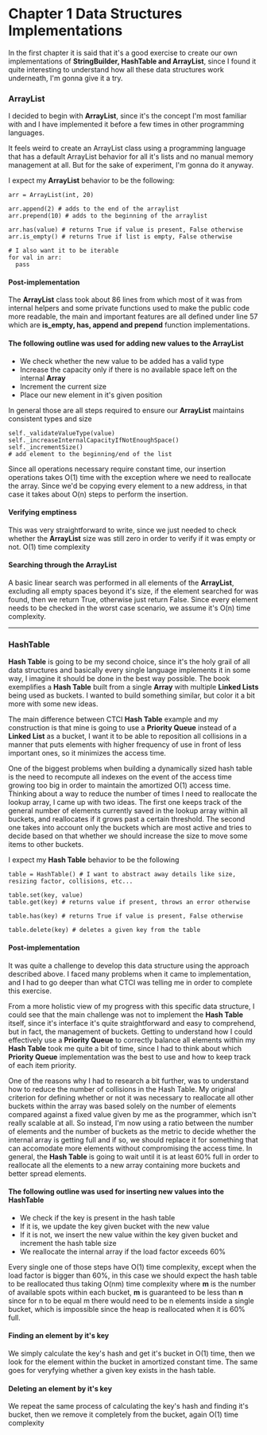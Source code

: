 # Chapter 1 Data Structures Implementations

In the first chapter it is said that it's a good exercise to create our own implementations of **StringBuilder,
HashTable and ArrayList**, since I found it quite interesting to understand how all these data structures work underneath,
I'm gonna give it a try.

### ArrayList

I decided to begin with **ArrayList**, since it's the concept I'm most familiar with and I have implemented it before a few times in other programming languages.

It feels weird to create an ArrayList class using a programming language
that has a default ArrayList behavior for all it's lists and no manual memory management at all. But for the sake of experiment, I'm gonna do it anyway.

I expect my **ArrayList** behavior to be the following:

```
arr = ArrayList(int, 20)

arr.append(2) # adds to the end of the arraylist
arr.prepend(10) # adds to the beginning of the arraylist

arr.has(value) # returns True if value is present, False otherwise
arr.is_empty() # returns True if list is empty, False otherwise

# I also want it to be iterable
for val in arr:
  pass

```

#### Post-implementation

The **ArrayList** class took about 86 lines from which most of it was from internal helpers and some private functions used to make the public code more readable, the main and important features are all defined under line 57 which are **is_empty, has, append and prepend** function implementations.

#### The following outline was used for adding new values to the ArrayList

- We check whether the new value to be added has a valid type
- Increase the capacity only if there is no available space left on the internal **Array**
- Increment the current size
- Place our new element in it's given position

In general those are all steps required to ensure our **ArrayList** maintains consistent types and size

```
self._validateValueType(value)
self._increaseInternalCapacityIfNotEnoughSpace()
self._incrementSize()
# add element to the beginning/end of the list
```

Since all operations necessary require constant time, our insertion operations takes O(1) time with the exception where we need to reallocate the array. Since we'd be copying every element to a new address, in that case it takes about O(n) steps to perform the insertion.

#### Verifying emptiness

This was very straightforward to write, since we just needed to check whether the **ArrayList** size was still zero in order to verify if it was empty or not. O(1) time complexity

#### Searching through the ArrayList

A basic linear search was performed in all elements of the **ArrayList**, excluding all empty spaces beyond it's size, if the element searched for was found, then we return True, otherwise just return False. Since every element needs to be checked in the worst case scenario, we assume it's O(n) time complexity.

---

### HashTable

**Hash Table** is going to be my second choice, since it's the holy grail of all data structures and basically every single language implements it in some way, I imagine it should be done in the best way possible. The book exemplifies a **Hash Table** built from a single **Array** with multiple **Linked Lists** being used as buckets. I wanted to build something similar, but color it a bit more with some new ideas.

The main difference between CTCI **Hash Table** example and my construction is that mine is going to use a **Priority Queue** instead of a **Linked List** as a bucket, I want it to be able to reposition all collisions in a manner that puts elements with higher frequency of use in front of less important ones, so it minimizes the access time.

One of the biggest problems when building a dynamically sized hash table is the need to recompute all indexes on the event of the access time growing too big in order to maintain the amortized O(1) access time. Thinking about a way to reduce the number of times I need to reallocate the lookup array, I came up with two ideas. The first one keeps track of the general number of elements currently saved in the lookup array within all buckets, and reallocates if it grows past a certain threshold. The second one takes into account only the buckets which are most active and tries to decide based on that whether we should increase the size to move some items to other buckets.

I expect my **Hash Table** behavior to be the following

```
table = HashTable() # I want to abstract away details like size, resizing factor, collisions, etc...

table.set(key, value)
table.get(key) # returns value if present, throws an error otherwise

table.has(key) # returns True if value is present, False otherwise

table.delete(key) # deletes a given key from the table
```

#### Post-implementation

It was quite a challenge to develop this data structure using the approach described above. I faced many problems when it came to implementation, and I had to go deeper than what CTCI was telling me in order to complete this exercise.

From a more holistic view of my progress with this specific data structure, I could see that the main challenge was not to implement the **Hash Table** itself, since it's interface it's quite straightforward and easy to comprehend, but in fact, the management of buckets. Getting to understand how I could effectively use a **Priority Queue** to correctly balance all elements within my **Hash Table** took me quite a bit of time, since I had to think about which **Priority Queue** implementation was the best to use and how to keep track of each item priority.

One of the reasons why I had to research a bit further, was to understand how to reduce the number of collisions in the Hash Table. My original criterion for defining whether or not it was necessary to reallocate all other buckets within the array was based solely on the number of elements compared against a fixed value given by me as the programmer, which isn't really scalable at all. So instead, I'm now using a ratio between the number of elements and the number of buckets as the metric to decide whether the internal array is getting full and if so, we should replace it for something that can accomodate more elements without compromising the access time. In general, the **Hash Table** is going to wait until it is at least 60% full in order to reallocate all the elements to a new array containing more buckets and better spread elements.

#### The following outline was used for inserting new values into the HashTable

- We check if the key is present in the hash table
- If it is, we update the key given bucket with the new value
- If it is not, we insert the new value within the key given bucket and increment the hash table size
- We reallocate the internal array if the load factor exceeds 60%

Every single one of those steps have O(1) time complexity, except when the load factor is bigger than 60%, in this case we should expect the hash table to be reallocated thus taking O(nm) time complexity where **m** is the number of available spots within each bucket, **m** is guaranteed to be less than **n** since for n to be equal m there would need to be n elements inside a single bucket, which is impossible since the heap is reallocated when it is 60% full.

#### Finding an element by it's key

We simply calculate the key's hash and get it's bucket in O(1) time, then we look for the element within the bucket in amortized constant time. The same goes for veryfying whether a given key exists in the hash table.

#### Deleting an element by it's key

We repeat the same process of calculating the key's hash and finding it's bucket, then we remove it completely from the bucket, again O(1) time complexity
